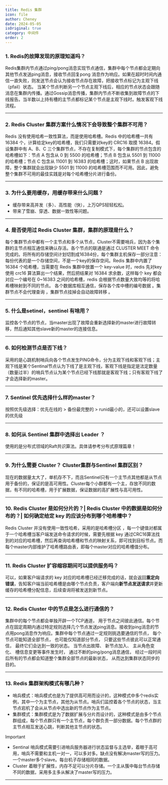 ```yaml
---
title: Redis 集群
icon: file
author: Cheney
date: 2024-05-05
isOriginal: true
category: 中间件
order: 2
---
```



### 1. Redis的故障发现的原理知道吗？
Redis集群内节点通过ping/pong消息实现节点通信，集群中每个节点都会定期向其他节点发送ping消息，接收节点回复pong 消息作为响应。如果在超时时间内通信一直失败，则发送节点会认为接收节点存在故障，把接收节点标记为主观下线（pfail）状态。 当某个节点判断另一个节点主观下线后，相应的节点状态会跟随消息在集群内传播。通过Gossip消息传播，集群内节点不断收集到故障节点的下线报告。当半数以上持有槽的主节点都标记某个节点是主观下线时。触发客观下线流程。

---

### 2. Redis Cluster 集群方案什么情况下会导致整个集群不可用？
Redis 没有使用哈希一致性算法，而是使用哈希槽。Redis 中的哈希槽一共有 16384 个，计算给定key的哈希槽，我们只需要对key的 CRC16 取摸 16384。假设集群中有 A、B、C 三个集群节点，不存在复制模式下，每个集群的节点包含的哈希槽如下：节点 A 包含从 0 到 5500 的哈希槽；节点 B 包含从 5501 到 11000 的哈希槽；节点 C 包含从 11001 到 16383 的哈希槽；这时，如果节点 B 出现故障，整个集群就会出现缺少 5501 到 11000 的哈希槽范围而不可用。因此，避免整个集群不可用的最佳实践是对每个哈希槽分片进行备份。

---

### 3. 为什么要用缓存，用缓存带来什么问题？
- 缓存带来高并发（多）、高性能（快），上万QPS轻轻松松。
- 带来了雪崩、穿透、数据一致性等问题。

---

### 4. 是否使用过 Redis Cluster 集群，集群的原理是什么？
每个集群节点中都有一个主节点和多个从节点，Cluster不需要哨兵，因为各个集群的主节点相互通信来确认存活。各个节点的联通是通过 CLUSTER MEET 命令完成的。将所有的存储空间计划切割成16384份，每个集群主机保存一部分注意：每份代表的是一个存储空间，不是一个key的保存空间。Redis 集群中内置了 16384 个哈希槽，当需要在 Redis 集群中放置一个 key-value 时，redis 先对key 使用 crc16 算法算出一个结果，然后把结果对 16384 求余数，这样每个 key 都会对应一个编号在 0~16383 之间的哈希槽，redis 会根据节点数量大致均等的将哈希槽映射到不同的节点。 各个数据库相互通信，保存各个库中槽的编号数据 。集群节点不会代理查询 ，集群节点挂掉会自动故障转移 。

---

### 5. 什么是setinel，sentinel 有啥用？
监控各个节点的节点，当master出现了故障会重新选择新的master进行故障转移，然后通知其他slave新的master的连接信息。

---

### 6. 如何检测节点是否下线？
采用的是心跳机制哨兵向各个节点发生PING命令，分为主观下线和客观下线；主观下线是某个Sentinal节点认为下线了是主观下线，客观下线是指定是法定数量（数量过半）的哨兵节点认为某个节点已经下线那就是客观下线；只有客观下线了才会选择新的master。

---

### 7. Sentinel 优先选择什么样的master？
按照优先级选择：优先在线的 > 备份最完整的 > runid最小的，还可以设置slave的优先级

---

### 8. 如何从 Sentinel 集群中选择出 Leader ？
使用的是分布式领域的Raft共识算法。具体请参考分布式原理篇章！

---

### 9. 为什么需要 Cluster？ Cluster集群与Sentinel 集群区别？
现在的数据量太大了，单机存不下，而且Sentinel只有一个主节点其他都是从节点用于备份的，保证的是高可用性。Cluster每个小群都有一个主，存放不同的数据，有不同的哈希槽，用于扩展数据，保证数据的高扩展性与高可用性。

---

### 10. Redis Cluster 是如何分片的？| Redis Cluster 中的数据是如何分布的？| 如何确定给定 key 的应该分布到哪个哈希槽中？
Redis Cluster 并没有使用一致性哈希，采用的是哈希槽分区 ，每一个键值对都属于一个哈希槽当客户端发送命令请求的时候，需要先根据 key 通过CRC16算法找到的对应的哈希槽，然后再查询哈希槽和节点的映射关系，即可找到目标节点。而每个master内部维护了哈希槽路由表，即每个master对应的哈希槽值分布。

---

### 11. Redis Cluster 扩容缩容期间可以提供服务吗？
可以，如果客户端请求的 key 对应的哈希槽已经迁移完成的话，就会返回**重定向错误**，告知客户端当前哈希槽是由哪个节点负责，客户端向**新节点发送请求**并更新缓存的哈希槽分配信息，后续查询将被发送到新节点。

---

### 12. Redis Cluster 中的节点是怎么进行通信的？
集群中的每个节点都会单独开辟一个TCP通道， 用于节点之间彼此通信。每个节点在固定周期内通过特定规则选择几个节点发送ping消息。接收到ping消息的节点用pong消息作为响应。集群中每个节点通过一定规则挑选要通信的节点， 每个节点可能知道全部节点， 也可能仅知道部分节点， 只要这些节点彼此可以正常通信， 最终它们会达到一致的状态。 当节点出故障、 新节点加入、 主从角色变化、 槽信息变更等事件发生时， 通过不断的ping/pong消息通信， 经过一段时间后所有的节点都会知道整个集群全部节点的最新状态， 从而达到集群状态同步的目的。

---


### 13. Redis 集群架构模式有哪几种？
- 哨兵模式：哨兵模式也是为了提供高可用而设计的，这种模式中多个redis实例，其中一个为主节点，其他为从节点。哨兵们监控着各个节点的状态，当主节点宕机了会从从节点中选出新的节点作为主节点。
- 集群模式：集群模式是为了数据扩展与分片而设计的，这种模式是由多个节点群组成，每个节点群只有一个主节点，每个群负责一部分数据。每个节点群的主节点相互发送心跳，判断其他主节点的状态。

>[!important]
> - Sentinal 哨兵模式需要引进哨兵服务器进行状态监督与主选举，着眼于高可用，哨兵不需要和主机一对一，可以多对多。缺点没有解决master写的压力。一个master多个slave。每台机子存储相同的数据。
> - Cluster 着眼于扩展性，内存不足可以分片存储。一个主从簇中每台节点存储不同的数据，采用多主多从解决了master写的压力。

---



